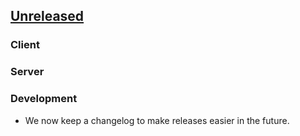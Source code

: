 ## [Unreleased]

### Client

### Server

### Development

- We now keep a changelog to make releases easier in the
  future.

[unreleased]: https://github.com/coreos/rpm-ostree/compare/v2020.1...HEAD
